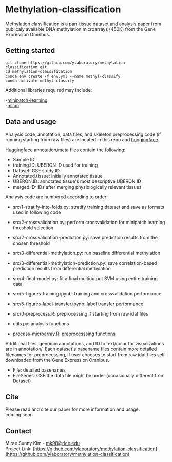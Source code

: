 # Methylation-classification

Methylation classification is a pan-tissue dataset and analysis paper from publicaly available DNA methylation microarrays (450K) from the Gene Expression Omnibus. 

## Getting started

```
git clone https://github.com/ylaboratory/methylation-classification.git
cd methylation-classification
conda env create -f env.yml --name methyl-classify
conda activate methyl-classify
```

Additional libraries required may include:  

-[minipatch-learning](https://github.com/DataSlingers/minipatch-learning)  
-[mlcm](https://github.com/mrh110/mlcm)  

## Data and usage

Analysis code, annotation, data files, and skeleton preprocessing code (if running starting from raw files) are located in this repo and [huggingface](https://huggingface.co/datasets/ylab/methyl-classification/tree/main).  

Huggingface annotation/meta files contain the following:  
- Sample ID
- training.ID: UBERON ID used for training  
- Dataset: GSE study ID
- Annotated.tissue: initially annotated tissue  
- UBERON.ID: annotated tissue's most descriptive UBERON ID  
- merged.ID: IDs after merging physiologically relevant tissues  
  

Analysis code are numbered according to order:  
- src/1-stratify-into-folds.py: stratify training dataset and save as formats used in following code  
- src/2-crossvalidation.py: perform crossvalidation for minipatch learning threshold selection  
- src/2-crossvalidation-prediction.py: save prediction results from the chosen threshold  
- src/3-differential-methylation.py: run baseline differential methylation  
- src/3-differential-methylation-prediction.py: save correlation-based prediction results from differential methylation  
- src/4-final-model.py: fit a final multioutput SVM using entire training data  
- src/5-figures-training.ipynb: training and crossvalidation performance  
- src/5-figures-label-transfer.ipynb: label transfer performance  
- src/0-preprocess.R: preprocessing if starting from raw idat files  
  
- utils.py: analysis functions  
- process-microarray.R: preprocesssing functions  
  
Additional files, genomic annotations, and ID to text/color for visualizations are in annotation/. Each dataset's basename files contain more detailed filenames for preprocessing, if user chooses to start from raw idat files self-downloaded from the Gene Expression Omnibus.  
- File: detailed basenames  
- FileSeries: GSE the data file might be under (occasionally different from Dataset)  

## Cite

Please read and cite our paper for more information and usage:  
coming soon

## Contact

Mirae Sunny Kim - [mk98@rice.edu](mk98@rice.edu)  
Project Link: [https://github.com/ylaboratory/methylation-classification](https://github.com/ylaboratory/methylation-classification)




